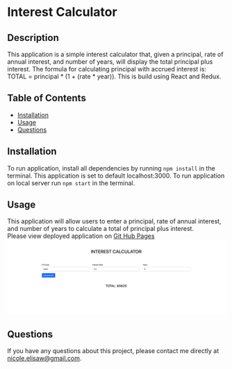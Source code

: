 # Interest Calculator 

## Description 
This application is a simple interest calculator that, given a principal, rate of annual interest, and number of years, will display the total principal plus interest. The formula for calculating principal with accrued interest is: TOTAL = principal * (1 + (rate * year)). This is build using React and Redux. 

## Table of Contents
* [Installation](#installation)
* [Usage](#usage)
* [Questions](#questions)

## Installation 
To run application, install all dependencies by running `npm install` in the terminal. This application is set to default localhost:3000. To run application on local server run `npm start` in the terminal. 

## Usage 
This application will allow users to enter a principal, rate of annual interest, and number of years to calculate a total of principal plus interest.<br>
Please view deployed application on [Git Hub Pages](https://nicolewallace09.github.io/nicolewallace/)<br>
<img src='public/images/calculator.png'>

## Questions
If you have any questions about this project, please contact me directly at nicole.elisaw@gmail.com. 
